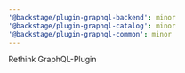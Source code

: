 ```yaml
---
'@backstage/plugin-graphql-backend': minor
'@backstage/plugin-graphql-catalog': minor
'@backstage/plugin-graphql-common': minor
---
```


Rethink GraphQL-Plugin
